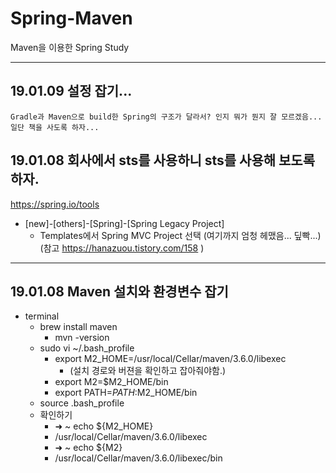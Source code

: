 # Spring-Maven
Maven을 이용한 Spring Study

- - -

## 19.01.09 설정 잡기...
    Gradle과 Maven으로 build한 Spring의 구조가 달라서? 인지 뭐가 뭔지 잘 모르겠음...
    일단 책을 사도록 하자...

## 19.01.08 회사에서 sts를 사용하니 sts를 사용해 보도록 하자.
https://spring.io/tools

- [new]-[others]-[Spring]-[Spring Legacy Project]
    - Templates에서 Spring MVC Project 선택
(여기까지 엄청 헤맸음... 딮빡...)
(참고 https://hanazuou.tistory.com/158 )
- - -
## 19.01.08 Maven 설치와 환경변수 잡기

- terminal
    - brew install maven
        - mvn -version
    - sudo vi ~/.bash_profile
        - export M2_HOME=/usr/local/Cellar/maven/3.6.0/libexec
            - (설치 경로와 버젼을 확인하고 잡아줘야함.)
        - export M2=$M2_HOME/bin
        - export PATH=$PATH:$M2_HOME/bin
    - source .bash_profile
    - 확인하기
        - ➜  ~ echo ${M2_HOME}
        - /usr/local/Cellar/maven/3.6.0/libexec
        - ➜  ~ echo ${M2}
        - /usr/local/Cellar/maven/3.6.0/libexec/bin

